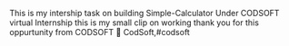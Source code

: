 This is my intership task on building Simple-Calculator Under CODSOFT virtual Internship this is my small clip on working thank you for this oppurtunity from CODSOFT 💫 
CodSoft,#codsoft

